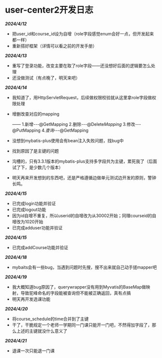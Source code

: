 # user-center2开发日志

***2024/4/12***

- 把user_id和course_id设为自增（role字段感觉enum会好一点，但开发起来都一样）
- 重新搭好框架（详情可以看之前的开发手册）

***2024/4/13***

- 重写了登录功能，改变主要在取了role字段——还没想好后面的逻辑要怎么处理
- 还没做测试（有点晚了，明天来吧）

***2024/4/14***

- 我知道了，用HttpServletRequest，后续做权限校验就从这里拿role字段做权限处理

- 增删改查对应的mapping

  —— 1.新增---@GetMapping 2.删除---@Delete*Mapping* 3.修改---@PutMapping 4.*查询*---@GetMapping

- 没想到mybatis-plus使用会有bean注入失败问题，找bug中

- 找到原因了是主键的问题

- 沟槽的，只有3.3.1版本的mybatis-plus支持多字段共为主键，累死我了（后面试了下，是少数几个版本）

- 明天再来开发想到的东西吧，还是严格遵循边做单元测试边开发的原则，警钟长鸣。

***2024/4/15***

- 已完成login功能并验证
- 已完成logout功能
- 因为id自增不重复，所以userid的自增改为从30002开始；同理courseid的自增改为1020开始
- 已完成adduser功能并验证

***2024/4/15***

- 已完成addCourse功能并验证

***2024/4/18***

- mybaits会有一些bug，当遇到问题时先搜，搜不出来就自己动手搓mapper吧

***2024/4/19***

- 我大概知道bug原因了，querywrapper没有用到Myvatis的BaseMap做映射，导致驼峰命名的字段能被查询但不能被正确返回，真有点搞
- 明天再开发选课功能

***2024/4/20***

- 将course_schedule的time合并到了主键
- 干了，干脆规定一个老师一学期同一门课只能开一门吧，不然得加字段了，那么上述的主键就没什么意义了

***2024/4/21***

- 退课一次只能退一门课
